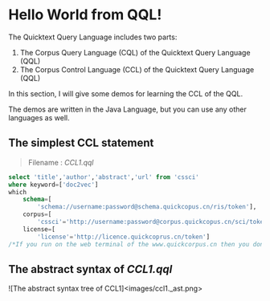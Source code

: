 # Hello World from QQL!

The Quicktext Query Language includes two parts:
1. The Corpus Query Language (CQL) of the Quicktext Query Language (QQL)
2. The Corpus Control Language (CCL) of the Quicktext Query Language (QQL)

In this section, I will give some demos for learning the CCL of the QQL.

The demos are written in the Java Language, but you can use any other languages as well.

## The simplest CCL statement
> Filename : _CCL1.qql_
```SQL
select 'title','author','abstract','url' from 'cssci'
where keyword=['doc2vec'] 
which 
	schema=[
		'schema://username:password@schema.quickcopus.cn/ris/token'], 
	corpus=[
		'cssci'='http://username:password@corpus.quickcopus.cn/sci/token'],
	license=[
		'license'='http://licence.quickcoprus.cn/token']
/*If you run on the web terminal of the www.quickcorpus.cn then you don't need a licence!*/;
```

## The abstract syntax of _CCL1.qql_

![The abstract syntax tree of CCL1]<images/ccl1._ast.png>


